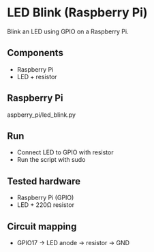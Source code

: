 # LED Blink (Raspberry Pi)

Blink an LED using GPIO on a Raspberry Pi.

## Components
- Raspberry Pi
- LED + resistor

## Raspberry Pi
aspberry_pi/led_blink.py

## Run
- Connect LED to GPIO with resistor
- Run the script with sudo

## Tested hardware
- Raspberry Pi (GPIO)
- LED + 220Ω resistor

## Circuit mapping
- GPIO17 -> LED anode -> resistor -> GND
